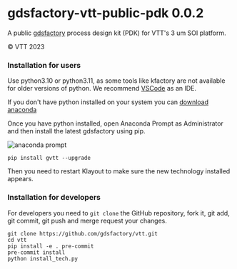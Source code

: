 # gdsfactory-vtt-public-pdk 0.0.2

A public [gdsfactory](https://gdsfactory.github.io/gdsfactory/index.html#) process design kit (PDK) for VTT's 3 um SOI platform.

&copy; VTT 2023

### Installation for users

Use python3.10 or python3.11, as some tools like kfactory are not available for older versions of python. We recommend [VSCode](https://code.visualstudio.com/) as an IDE.

If you don't have python installed on your system you can [download anaconda](https://www.anaconda.com/download/)

Once you have python installed, open Anaconda Prompt as Administrator and then install the latest gdsfactory using pip.

![anaconda prompt](https://i.imgur.com/eKk2bbs.png)
```
pip install gvtt --upgrade
```

Then you need to restart Klayout to make sure the new technology installed appears.

### Installation for developers

For developers you need to `git clone` the GitHub repository, fork it, git add, git commit, git push and merge request your changes.

```
git clone https://github.com/gdsfactory/vtt.git
cd vtt
pip install -e . pre-commit
pre-commit install
python install_tech.py
```
